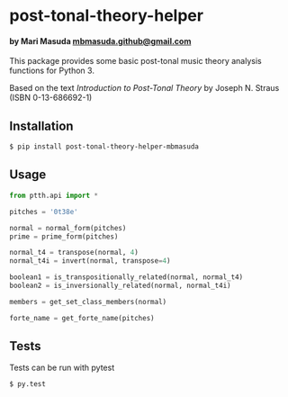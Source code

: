# post-tonal-theory-helper

#### by Mari Masuda <mbmasuda.github@gmail.com>

This package provides some basic post-tonal music theory
analysis functions for Python 3.

Based on the text *Introduction to Post-Tonal Theory*
by Joseph N. Straus (ISBN 0-13-686692-1)


## Installation

```bash
$ pip install post-tonal-theory-helper-mbmasuda
```

## Usage

```python
from ptth.api import *

pitches = '0t38e'

normal = normal_form(pitches)
prime = prime_form(pitches)

normal_t4 = transpose(normal, 4)
normal_t4i = invert(normal, transpose=4)

boolean1 = is_transpositionally_related(normal, normal_t4)
boolean2 = is_inversionally_related(normal, normal_t4i)

members = get_set_class_members(normal)

forte_name = get_forte_name(pitches)
```

## Tests

Tests can be run with pytest

```bash
$ py.test
```